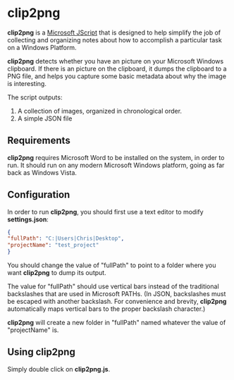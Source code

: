 # clip2png #

**clip2png** is a [Microsoft JScript](https://en.wikipedia.org/wiki/JScript) that is designed to help simplify the job of collecting and organizing notes about how to accomplish a particular task on a Windows Platform.

**clip2png** detects whether you have an picture on your Microsoft Windows clipboard.  If there is an picture on the clipboard, it dumps the clipboard to a PNG file, and helps you capture some basic metadata about why the image is interesting.

The script outputs:

1. A collection of images, organized in chronological order.
2. A simple JSON file

## Requirements ##

**clip2png** requires Microsoft Word to be installed on the system, in order to run.  It should run on any modern Microsoft Windows platform, going as far back as Windows Vista.

## Configuration ##

In order to run **clip2png**, you should first use a text editor to modify **settings.json**:

```json
{
"fullPath": "C:|Users|Chris|Desktop",
"projectName": "test_project"
}
```

You should change the value of "fullPath" to point to a folder where you want **clip2png** to dump its output.

The value for "fullPath" should use vertical bars instead of the traditional backslashes that are used in Microsoft PATHs.  (In JSON, backslashes must be escaped with another backslash.  For convenience and brevity, **clip2png** automatically maps vertical bars to the proper backslash character.)

**clip2png** will create a new folder in "fullPath" named whatever the value of "projectName" is.

## Using clip2png ##

Simply double click on **clip2png.js**.
